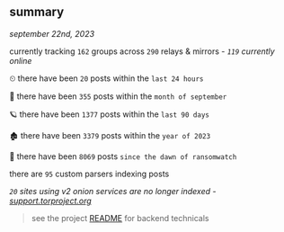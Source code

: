 
## summary
_september 22nd, 2023_

currently tracking `162` groups across `290` relays & mirrors - _`119` currently online_

⏲ there have been `20` posts within the `last 24 hours`

🦈 there have been `355` posts within the `month of september`

🪐 there have been `1377` posts within the `last 90 days`

🏚 there have been `3379` posts within the `year of 2023`

🦕 there have been `8069` posts `since the dawn of ransomwatch`

there are `95` custom parsers indexing posts

_`20` sites using v2 onion services are no longer indexed - [support.torproject.org](https://support.torproject.org/onionservices/v2-deprecation/)_

> see the project [README](https://github.com/joshhighet/ransomwatch#ransomwatch--) for backend technicals
